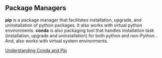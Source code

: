 ## Package Managers
**pip** is a package manager that facilitates installation, upgrade, and uninstallation of python packages. It also works with virtual python environments. **conda** is also packaging tool that handles installation task (installation, upgrade and uninstallation) for both python and non-Python . And, also works with virtual system environments.

[Understanding Conda and Pip](https://www.anaconda.com/understanding-conda-and-pip/)
